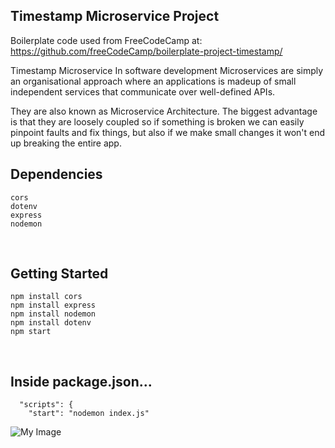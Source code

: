 ## Timestamp Microservice Project

Boilerplate code used from FreeCodeCamp at: <br>
https://github.com/freeCodeCamp/boilerplate-project-timestamp/


 Timestamp Microservice 
 In software development Microservices are simply an organisational approach where an applications is madeup of small independent services that communicate over well-defined APIs.
 
 They are also known as Microservice Architecture. The biggest advantage is that they are loosely coupled so if something is broken we can easily pinpoint faults and fix things, but also if we make small changes it won't end up breaking the entire app.



## Dependencies
```
cors
dotenv
express
nodemon

```

<br>

## Getting Started
```
npm install cors
npm install express
npm install nodemon 
npm install dotenv 
npm start 

```

<br>

## Inside package.json...
```
  "scripts": {
    "start": "nodemon index.js"
```

![My Image](preview/preview.png)



